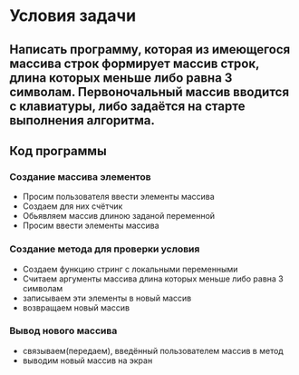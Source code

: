 # Условия задачи

## Написать программу, которая из имеющегося массива строк формирует массив строк, длина которых меньше либо равна 3 символам. Первоночальный массив вводится с клавиатуры, либо задаётся на старте выполнения алгоритма.

## Код программы

### Создание массива элементов
* Просим пользователя ввести элементы массива
* Создаем для них счётчик
* Обьявляем массив длиною заданой переменной
* Просим ввести элементы массива
### Создание метода для проверки условия
* Создаем функцию стринг с локальными переменными
* Считаем аргументы массива длина которых меньше либо равна 3 символам
* записываем эти элементы в новый массив
* возвращаем новый массив
### Вывод нового массива
* связываем(передаем), введённый пользователем массив в метод
* выводим новый массив на экран